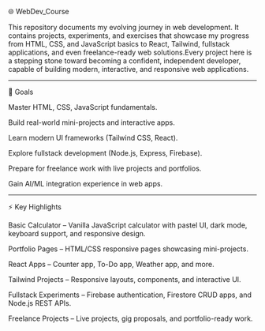 🌐 WebDev_Course


This repository documents my evolving journey in web development. It contains projects, experiments,
and exercises that showcase my progress from HTML, CSS, and JavaScript basics to React, Tailwind, 
fullstack applications, and even freelance-ready web solutions.Every project here is a stepping stone
toward becoming a confident, independent developer, capable of building modern, interactive, and
responsive web applications.

---

🎯 Goals

Master HTML, CSS, JavaScript fundamentals.

Build real-world mini-projects and interactive apps.

Learn modern UI frameworks (Tailwind CSS, React).

Explore fullstack development (Node.js, Express, Firebase).

Prepare for freelance work with live projects and portfolios.

Gain AI/ML integration experience in web apps.

---

⚡ Key Highlights

Basic Calculator – Vanilla JavaScript calculator with pastel UI, dark mode, keyboard support, 
and responsive design.

Portfolio Pages – HTML/CSS responsive pages showcasing mini-projects.

React Apps – Counter app, To-Do app, Weather app, and more.

Tailwind Projects – Responsive layouts, components, and interactive UI.

Fullstack Experiments – Firebase authentication, Firestore CRUD apps, and Node.js REST APIs.

Freelance Projects – Live projects, gig proposals, and portfolio-ready work.
